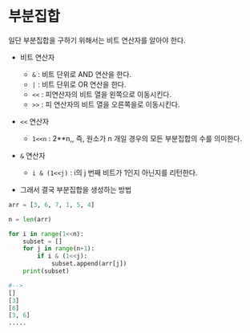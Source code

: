 # 부분집합

일단 부분집합을 구하기 위해서는 비트 연산자를 알아야 한다.

- 비트 연산자
  - ```&``` : 비트 단위로 AND 연산을 한다.
  -  ```|```  : 비트 단위로 OR 연산을 한다.
  - ```<<```  :  피연산자의 비트 열을 왼쪽으로 이동시킨다.
  - ```>>```  :  피 연산자의 비트 열을 오른쪽을로 이동시킨다.



- ```<<```  연산자
  - ```1<<n``` : 2**n,, 즉,  원소가 n 개일 경우의 모든 부분집합의 수를 의미한다.
- ```&``` 연산자
  - ```i & (1<<j)``` : i의 j 번째 비트가 1인지 아닌지를 리턴한다.



- 그래서 결국 부분집합을 생성하는 방법

```python
arr = [3, 6, 7, 1, 5, 4]

n = len(arr)

for i in range(1<<n):
    subset = []
    for j in range(n+1):
        if i & (1<<j):
            subset.append(arr[j])
    print(subset)

#-->
[]
[3]
[6]
[3, 6]
.....
```



